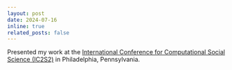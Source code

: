 ```yaml
---
layout: post
date: 2024-07-16
inline: true
related_posts: false
---
```


Presented my work at the [International Conference for Computational Social Science (IC2S2)](https://ic2s2-2024.org/) in Philadelphia, Pennsylvania.
